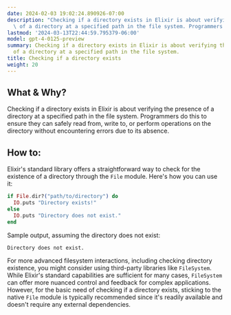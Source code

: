 ```yaml
---
date: 2024-02-03 19:02:24.890926-07:00
description: "Checking if a directory exists in Elixir is about verifying the presence\
  \ of a directory at a specified path in the file system. Programmers do this to\u2026"
lastmod: '2024-03-13T22:44:59.795379-06:00'
model: gpt-4-0125-preview
summary: Checking if a directory exists in Elixir is about verifying the presence
  of a directory at a specified path in the file system.
title: Checking if a directory exists
weight: 20
---
```


## What & Why?
Checking if a directory exists in Elixir is about verifying the presence of a directory at a specified path in the file system. Programmers do this to ensure they can safely read from, write to, or perform operations on the directory without encountering errors due to its absence.

## How to:
Elixir's standard library offers a straightforward way to check for the existence of a directory through the `File` module. Here's how you can use it:

```elixir
if File.dir?("path/to/directory") do
  IO.puts "Directory exists!"
else
  IO.puts "Directory does not exist."
end
```

Sample output, assuming the directory does not exist:
```
Directory does not exist.
```

For more advanced filesystem interactions, including checking directory existence, you might consider using third-party libraries like `FileSystem`. While Elixir's standard capabilities are sufficient for many cases, `FileSystem` can offer more nuanced control and feedback for complex applications. However, for the basic need of checking if a directory exists, sticking to the native `File` module is typically recommended since it's readily available and doesn't require any external dependencies.
